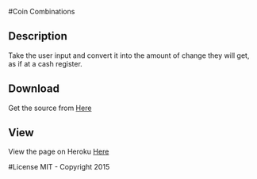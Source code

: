 #Coin Combinations

## Description
Take the user input and convert it into the amount of change they will get, as if at a cash register.

## Download
Get the source from [Here](https://github.com/Vawx/sinatra_coin_combinations)

## View
View the page on Heroku [Here]()

#License
MIT - Copyright 2015
